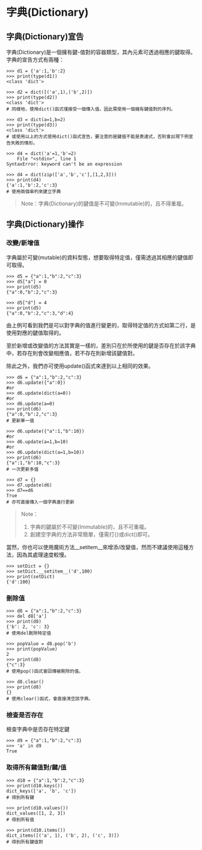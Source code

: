 # 字典\(Dictionary\)

## 字典\(Dictionary\)宣告

字典\(Dictionary\)是一個擁有鍵-值對的容器類型，其內元素可透過相應的鍵取得。  
字典的宣告方式有兩種：

```text
>>> d1 = {'a':1,'b':2}
>>> print(type(d1))
<class 'dict'>

>>> d2 = dict([('a',1),('b',2)])
>>> print(type(d2))
<class 'dict'>
# 同樣地，使用dict()函式僅接受一個傳入值，因此需使用一個擁有鍵值對的序列。

>>> d3 = dict(a=1,b=2)
>>> print(type(d3))
<class 'dict'>
# 或使用以上的方式使用dict()函式宣告，要注意的是鍵值不能是表達式，否則會出現下例宣告失敗的情形。

>>> d4 = dict('a'=1,'b'=2)
    File "<stdin>", line 1
SyntaxError: keyword can't be an expression  

>>> d4 = dict(zip(['a','b','c'],[1,2,3]))
>>> print(d4)
{'a':1,'b':2,'c':3}
# 使用兩個串列來建立字典
```

> Note：字典\(Dictionary\)的鍵值是不可變\(Immutable\)的，且不得重複。

## 字典\(Dictionary\)操作

### 改變/新增值

字典屬於可變\(mutable\)的資料型態，想要取得特定值，僅需透過其相應的鍵值即可取得。

```text
>>> d5 = {"a":1,"b":2,"c":3}
>>> d5["a"] = 0
>>> print(d5)
{"a":0,"b":2,"c":3}

>>> d5["d"] = 4
>>> print(d5)
{"a":0,"b":2,"c":3,"d":4}
```

由上例可看到我們是可以對字典的值進行變更的，取得特定值的方式如第二行，是使用對應的鍵值取得的。  
  
至於新增或改變值的方法其實是一樣的，差別只在於所使用的鍵是否存在於該字典中，若存在則會改變相應值，若不存在則新增該鍵值對。  
  
除此之外，我們亦可使用update\(\)函式來達到以上相同的效果。

```text
>>> d6 = {"a":1,"b":2,"c":3}
>>> d6.update({"a":0})
#or
>>> d6.update(dict(a=0))
#or
>>> d6.update(a=0)
>>> print(d6)
{"a":0,"b":2,"c":3}
# 更新單一值

>>> d6.update({"a":1,"b":10})
#or
>>> d6.update(a=1,b=10)
#or
>>> d6.update(dict(a=1,b=10))
>>> print(d6)
{"a":1,"b":10,"c":3}
# 一次更新多值

>>> d7 = {}
>>> d7.update(d6)
>>> d7==d6
True
# 亦可直接傳入一個字典進行更新
```

> Note：  
> 1. 字典的鍵屬於不可變\(Immutable\)的，且不可重複。  
> 2. 創建空字典的方法非常簡單，僅需打{}或dict\(\)即可。

當然，你也可以使用魔術方法\_\_setitem\_\_來增添/改變值，然而不建議使用這種方法，因為其處理速度較慢。

```text
>>> setDict = {}
>>> setDict.__setitem__('d',100)
>>> print(setDict)
{'d':100}
```

### 刪除值

```text
>>> d8 = {"a":1,"b":2,"c":3}
>>> del d8['a']
>>> print(d8)
{'b': 2, 'c': 3}
# 使用del刪除特定值

>>> popValue = d8.pop('b')
>>> print(popValue)
2
>>> print(d8)
{"c":3}
# 使用pop()函式會回傳被刪除的值。

>>> d8.clear()
>>> print(d8)
{}
# 使用clear()函式，會直接清空該字典。
```

### 檢查是否存在

檢查字典中是否存在特定鍵

```text
>>> d9 = {"a":1,"b":2,"c":3}
>>> 'a' in d9
True
```

### 取得所有鍵值對/鍵/值

```text
>>> d10 = {"a":1,"b":2,"c":3}
>>> print(d10.keys())
dict_keys(['a', 'b', 'c'])
# 得到所有鍵

>>> print(d10.values())
dict_values([1, 2, 3])
# 得到所有值

>>> print(d10.items())
dict_items([('a', 1), ('b', 2), ('c', 3)])
# 得到所有鍵值對
```

